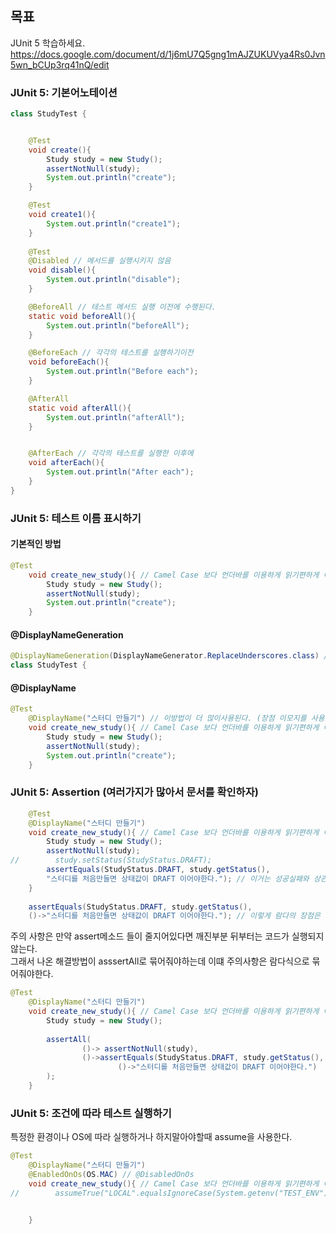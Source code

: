 ## 목표
JUnit 5 학습하세요.
<https://docs.google.com/document/d/1j6mU7Q5gng1mAJZUKUVya4Rs0Jvn5wn_bCUp3rq41nQ/edit>

### JUnit 5: 기본어노테이션
```java
class StudyTest {


    @Test
    void create(){
        Study study = new Study();
        assertNotNull(study);
        System.out.println("create");
    }

    @Test
    void create1(){
        System.out.println("create1");
    }
    
    @Test
    @Disabled // 메서드를 실행시키지 않음
    void disable(){
        System.out.println("disable");
    }

    @BeforeAll // 테스트 메서드 실행 이전에 수행된다.
    static void beforeAll(){
        System.out.println("beforeAll");
    }

    @BeforeEach // 각각의 테스트를 실행하기이전
    void beforeEach(){
        System.out.println("Before each");
    }

    @AfterAll
    static void afterAll(){
        System.out.println("afterAll");
    }


    @AfterEach // 각각의 테스트를 실행한 이후에
    void afterEach(){
        System.out.println("After each");
    }
}
```

### JUnit 5: 테스트 이름 표시하기
#### 기본적인 방법
```java
@Test
    void create_new_study(){ // Camel Case 보다 언더바를 이용하게 읽기편하게 이름을 표시할 수 있다.
        Study study = new Study();
        assertNotNull(study);
        System.out.println("create");
    }
```
#### @DisplayNameGeneration
```java
@DisplayNameGeneration(DisplayNameGenerator.ReplaceUnderscores.class) // 어느위치에 적용가능
class StudyTest {
```

#### @DisplayName
```java
@Test
    @DisplayName("스터디 만들기") // 이방법이 더 많이사용된다. (장점 이모지를 사용할수있다)
    void create_new_study(){ // Camel Case 보다 언더바를 이용하게 읽기편하게 이름을 표시할 수 있다.
        Study study = new Study();
        assertNotNull(study);
        System.out.println("create");
    }
```


### JUnit 5: Assertion (여러가지가 많아서 문서를 확인하자)
```java
    @Test
    @DisplayName("스터디 만들기")
    void create_new_study(){ // Camel Case 보다 언더바를 이용하게 읽기편하게 이름을 표시할 수 있다.
        Study study = new Study();
        assertNotNull(study);
//        study.setStatus(StudyStatus.DRAFT);
        assertEquals(StudyStatus.DRAFT, study.getStatus(), 
        "스터디를 처음만들면 상태값이 DRAFT 이어야한다."); // 이거는 성공실패와 상관없이 +연산을한다 그래서 log level +연산과 비슷한듯
    }
    
    assertEquals(StudyStatus.DRAFT, study.getStatus(), 
    ()->"스터디를 처음만들면 상태값이 DRAFT 이어야한다."); // 이렇게 람다의 장점은 문자열 + 연산을 실패한경우에만 해줍니다.
```
주의 사항은 만약 assert메소드 들이 줄지어있다면 깨진부분 뒤부터는 코드가 실행되지 않는다. <br>
그래서 나온 해결방법이 asssertAll로 묶어줘야하는데 이떄 주의사항은 람다식으로 묶어줘야한다.<br>

```java
@Test
    @DisplayName("스터디 만들기")
    void create_new_study(){ // Camel Case 보다 언더바를 이용하게 읽기편하게 이름을 표시할 수 있다.
        Study study = new Study();
        
        assertAll(
                ()-> assertNotNull(study),
                ()->assertEquals(StudyStatus.DRAFT, study.getStatus(),
                        ()->"스터디를 처음만들면 상태값이 DRAFT 이어야한다.")
        );
    }
```


### JUnit 5: 조건에 따라 테스트 실행하기
특정한 환경이나 OS에 따라 실행하거나 하지말아야할때 assume을 사용한다. <br>
```java
@Test
    @DisplayName("스터디 만들기")
    @EnabledOnOs(OS.MAC) // @DisabledOnOs
    void create_new_study(){ // Camel Case 보다 언더바를 이용하게 읽기편하게 이름을 표시할 수 있다.
//        assumeTrue("LOCAL".equalsIgnoreCase(System.getenv("TEST_ENV")));
        

    }
```
